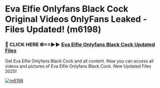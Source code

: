 # Eva Elfie Onlyfans Black Cock Original Videos 0nlyFans Leaked - Files Updated! (m6198)

<h3>🔴 CLICK HERE 🌐==►► <a href="https://tinyurl.com/3hn5wdd3" rel="nofollow">Eva Elfie Onlyfans Black Cock Updated Files</a></h3>

Get Eva Elfie Onlyfans Black Cock and all content. Now you can access all videos and pictures of Eva Elfie Onlyfans Black Cock. New Updated Files 2025!

[![m6198](https://i.imgur.com/4HnBqBT.gif)](https://tinyurl.com/3hn5wdd3)
